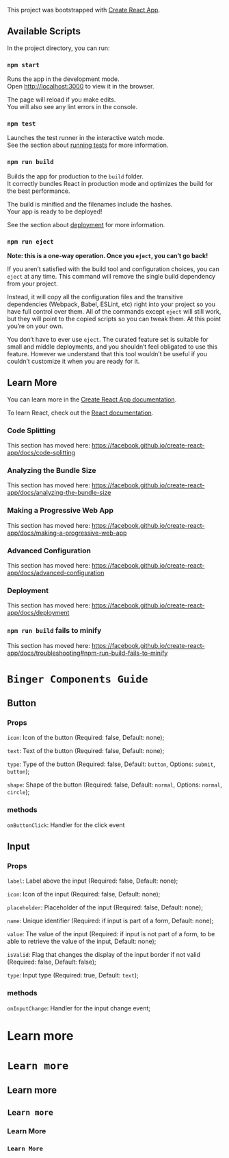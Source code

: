 This project was bootstrapped with [Create React App](https://github.com/facebook/create-react-app).

## Available Scripts

In the project directory, you can run:

### `npm start`

Runs the app in the development mode.<br>
Open [http://localhost:3000](http://localhost:3000) to view it in the browser.

The page will reload if you make edits.<br>
You will also see any lint errors in the console.

### `npm test`

Launches the test runner in the interactive watch mode.<br>
See the section about [running tests](https://facebook.github.io/create-react-app/docs/running-tests) for more information.

### `npm run build`

Builds the app for production to the `build` folder.<br>
It correctly bundles React in production mode and optimizes the build for the best performance.

The build is minified and the filenames include the hashes.<br>
Your app is ready to be deployed!

See the section about [deployment](https://facebook.github.io/create-react-app/docs/deployment) for more information.

### `npm run eject`

**Note: this is a one-way operation. Once you `eject`, you can’t go back!**

If you aren’t satisfied with the build tool and configuration choices, you can `eject` at any time. This command will remove the single build dependency from your project.

Instead, it will copy all the configuration files and the transitive dependencies (Webpack, Babel, ESLint, etc) right into your project so you have full control over them. All of the commands except `eject` will still work, but they will point to the copied scripts so you can tweak them. At this point you’re on your own.

You don’t have to ever use `eject`. The curated feature set is suitable for small and middle deployments, and you shouldn’t feel obligated to use this feature. However we understand that this tool wouldn’t be useful if you couldn’t customize it when you are ready for it.

## Learn More

You can learn more in the [Create React App documentation](https://facebook.github.io/create-react-app/docs/getting-started).

To learn React, check out the [React documentation](https://reactjs.org/).

### Code Splitting

This section has moved here: https://facebook.github.io/create-react-app/docs/code-splitting

### Analyzing the Bundle Size

This section has moved here: https://facebook.github.io/create-react-app/docs/analyzing-the-bundle-size

### Making a Progressive Web App

This section has moved here: https://facebook.github.io/create-react-app/docs/making-a-progressive-web-app

### Advanced Configuration

This section has moved here: https://facebook.github.io/create-react-app/docs/advanced-configuration

### Deployment

This section has moved here: https://facebook.github.io/create-react-app/docs/deployment

### `npm run build` fails to minify

This section has moved here: https://facebook.github.io/create-react-app/docs/troubleshooting#npm-run-build-fails-to-minify

# `Binger Components Guide`

## Button

### Props

`icon`: Icon of the button (Required: false, Default: none);

`text`: Text of the button (Required: false, Default: none);

`type`: Type of the button (Required: false, Default: `button`, Options: `submit`, `button`);

`shape`: Shape of the button (Required: false, Default: `normal`, Options: `normal`, `circle`);

### methods

`onButtonClick`: Handler for the click event


## Input

### Props

`label`: Label above the input (Required: false, Default: none);

`icon`: Icon of the input (Required: false, Default: none);

`placeholder`: Placeholder of the input (Required: false, Default: none);

`name`: Unique identifier (Required: if input is part of a form, Default: none);

`value`: The value of the input (Required: if input is not part of a form, to be able to retrieve the value of the input, Default: none);

`isValid`: Flag that changes the display of the input border if not valid (Required: false, Default: false);

`type`: Input type (Required: true, Default: `text`);

### methods

`onInputChange`: Handler for the input change event;









# Learn more

# `Learn more`

## Learn more

## `Learn more`

### Learn More

### `Learn More`
